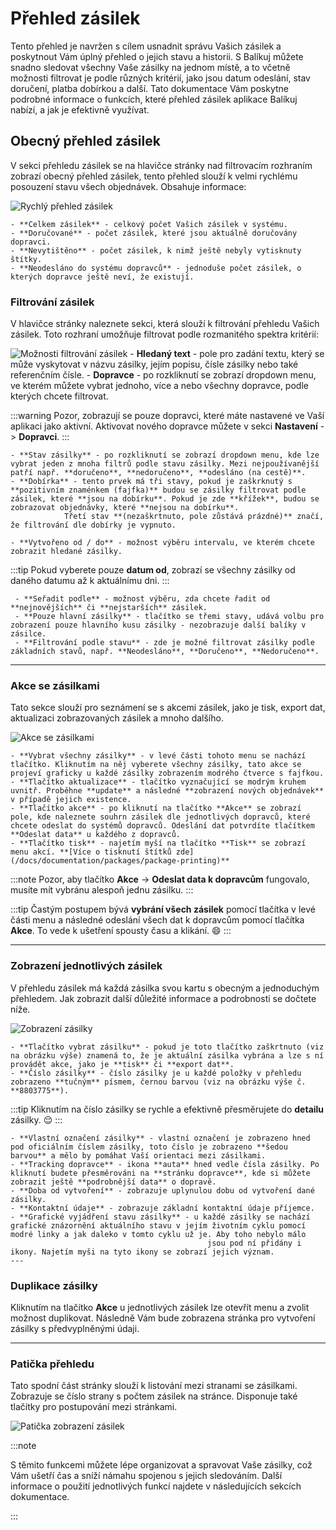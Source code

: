 ﻿---
sidebar_position: 1
---

# Přehled zásilek
Tento přehled je navržen s cílem usnadnit správu Vašich zásilek a poskytnout Vám úplný přehled o jejich stavu a historii.
S Balíkuj můžete snadno sledovat všechny Vaše zásilky na jednom místě, a to včetně možnosti filtrovat je podle různých kritérií,
jako jsou datum odeslání, stav doručení, platba dobírkou a další. Tato dokumentace Vám poskytne podrobné informace o funkcích, které přehled zásilek aplikace Balíkuj nabízí, a jak je efektivně využívat.
## Obecný přehled zásilek

V sekci přehledu zásilek se na hlavičce stránky nad filtrovacím rozhraním zobrazí obecný přehled zásilek, tento přehled slouží k velmi rychlému posouzení stavu všech objednávek. Obsahuje informace: 

![Rychlý přehled zásilek](/img/package/overview/overview.png)

	- **Celkem zásilek** - celkový počet Vašich zásilek v systému.
	- **Doručované** - počet zásilek, které jsou aktuálně doručovány dopravci.
	- **Nevytištěno** - počet zásilek, k nimž ještě nebyly vytisknuty štítky.
	- **Neodesláno do systému dopravců** - jednoduše počet zásilek, o kterých dopravce ještě neví, že existují.


### Filtrování zásilek
V hlavičce stránky naleznete sekci, která slouží k filtrování přehledu Vašich zásilek. Toto rozhraní umožňuje filtrovat podle rozmanitého spektra kritérií:

![Možnosti filtrování zásilek](/img/package/overview/filters.png)
	- **Hledaný text** - pole pro zadání textu, který se může vyskytovat v názvu zásilky, jejím popisu, čísle zásilky nebo také referenčním čísle.
	- **Dopravce** - po rozkliknutí se zobrazí dropdown menu, ve kterém můžete vybrat jednoho, více a nebo všechny dopravce, podle kterých chcete filtrovat.

:::warning
	Pozor, zobrazují se pouze dopravci, které máte nastavené ve Vaší aplikaci jako aktivní. Aktivovat nového dopravce můžete v sekci **Nastavení** -> **Dopravci**.
:::

	- **Stav zásilky** - po rozkliknutí se zobrazí dropdown menu, kde lze vybrat jeden z mnoha filtrů podle stavu zásilky. Mezi nejpoužívanější patří např. **doručeno**, **nedoručeno**, **odesláno (na cestě)**.
	- **Dobírka** - tento prvek má tři stavy, pokud je zaškrknutý s **pozitivním znaménkem (fajfka)** budou se zásilky filtrovat podle zásilek, které **jsou na dobírku**. Pokud je zde **křížek**, budou se zobrazovat objednávky, které **nejsou na dobírku**.
				Třetí stav **(nezaškrtnuto, pole zůstává prázdné)** značí, že filtrování dle dobírky je vypnuto.
	
	- **Vytvořeno od / do** - možnost výběru intervalu, ve kterém chcete zobrazit hledané zásilky.

:::tip
	Pokud vyberete pouze **datum od**, zobrazí se všechny zásilky od daného datumu až k aktuálnímu dni.
:::
	 
	 - **Seřadit podle** - možnost výběru, zda chcete řadit od **nejnovějších** či **nejstarších** zásilek.
	 - **Pouze hlavní zásilky** - tlačítko se třemi stavy, udává volbu pro zobrazení pouze hlavního kusu zásilky - nezobrazuje další balíky v zásilce.
	 - **Filtrování podle stavu** - zde je možné filtrovat zásilky podle základních stavů, např. **Neodesláno**, **Doručeno**, **Nedoručeno**.

---

### Akce se zásilkami
Tato sekce slouží pro seznámení se s akcemi zásilek, jako je tisk, export dat, aktualizaci zobrazovaných zásilek a mnoho dalšího.


![Akce se zásilkami](/img/package/overview/filter-actions.png)


	- **Vybrat všechny zásilky** - v levé části tohoto menu se nachází tlačítko. Kliknutím na něj vyberete všechny zásilky, tato akce se projeví graficky u každé zásilky zobrazením modrého čtverce s fajfkou.
	- **Tlačítko aktualizace** - tlačítko vyznačující se modrým kruhem uvnitř. Proběhne **update** a následné **zobrazení nových objednávek** v případě jejich existence.
	- **Tlačítko akce** - po kliknutí na tlačítko **Akce** se zobrazí pole, kde naleznete souhrn zásilek dle jednotlivých dopravců, které chcete odeslat do systémů dopravců. Odeslání dat potvrdíte tlačítkem **Odeslat data** u každého z dopravců.
	- **Tlačítko tisk** - najetím myší na tlačítko **Tisk** se zobrazí menu akcí. **[Více o tisknutí štítků zde](/docs/documentation/packages/package-printing)**

:::note
Pozor, aby tlačítko **Akce** -> **Odeslat data k dopravcům** fungovalo, musíte mít vybránu alespoň jednu zásilku.
:::

:::tip
Častým postupem bývá **vybrání všech zásilek** pomocí tlačítka v levé části menu a následné odeslání všech dat k dopravcům pomocí tlačítka **Akce**. To vede k ušetření spousty času a klikání. :smile:
:::




---

### Zobrazení jednotlivých zásilek
V přehledu zásilek má každá zásilka svou kartu s obecným a jednoduchým přehledem. Jak zobrazit další důležité informace a podrobnosti se dočtete níže.

![Zobrazení zásilky](/img/package/overview/package-single.png)

	- **Tlačítko vybrat zásilku** - pokud je toto tlačítko zaškrtnuto (viz na obrázku výše) znamená to, že je aktuální zásilka vybrána a lze s ní provádět akce, jako je **tisk** či **export dat**.
	- **Číslo zásilky** - číslo zásilky je u každé položky v přehledu zobrazeno **tučným** písmem, černou barvou (viz na obrázku výše č. **8803775**).
	
:::tip
	Kliknutím na číslo zásilky se rychle a efektivně přesměrujete do **detailu** zásilky. :relieved:
:::
	
	- **Vlastní označení zásilky** - vlastní označení je zobrazeno hned pod oficiálním číslem zásilky, toto číslo je zobrazeno **šedou barvou** a mělo by pomáhat Vaší orientaci mezi zásilkami.
	- **Tracking dopravce** - ikona **auta** hned vedle čísla zásilky. Po kliknutí budete přesměrováni na **stránku dopravce**, kde si můžete zobrazit ještě **podrobnější data** o dopravě.
	- **Doba od vytvoření** - zobrazuje uplynulou dobu od vytvoření dané zásilky.
	- **Kontaktní údaje** - zobrazuje základní kontaktní údaje příjemce.
	- **Grafické vyjádření stavu zásilky** - u každé zásilky se nachází grafické znázornění aktuálního stavu v jejím životním cyklu pomocí modré linky a jak daleko v tomto cyklu už je. Aby toho nebylo málo 
												jsou pod ní přidány i ikony. Najetím myši na tyto ikony se zobrazí jejich význam.												
	---


### Duplikace zásilky
Kliknutím na tlačítko **Akce** u jednotlivých zásilek lze otevřít menu a zvolit možnost duplikovat. Následně Vám bude zobrazena stránka pro vytvoření zásilky s předvyplněnými údaji.

---

### Patička přehledu
Tato spodní část stránky slouží k listování mezi stranami se zásilkami. Zobrazuje se číslo strany s počtem zásilek na stránce. Disponuje také tlačítky pro postupování mezi stránkami.

![Patička zobrazení zásilek](/img/package/overview/footer-overview.png)




:::note

S těmito funkcemi můžete lépe organizovat a spravovat Vaše zásilky, což Vám ušetří čas a sníží námahu spojenou s jejich sledováním. Další informace o použití jednotlivých funkcí najdete v následujících sekcích dokumentace.

:::





